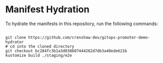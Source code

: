 
# Manifest Hydration

To hydrate the manifests in this repository, run the following commands:

```shell

git clone https://github.com/crenshaw-dev/gitops-promoter-demo-hydrator
# cd into the cloned directory
git checkout bc284fc3b1a3d038607444262d7db3a40ede621b
kustomize build ./staging/e2e
```